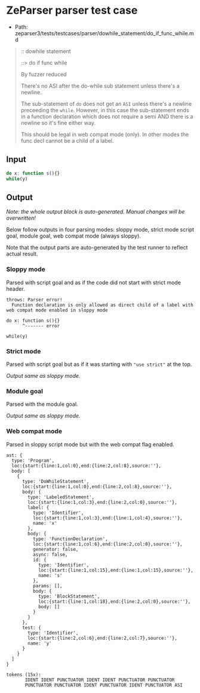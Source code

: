 # ZeParser parser test case

- Path: zeparser3/tests/testcases/parser/dowhile_statement/do_if_func_while.md

> :: dowhile statement
>
> ::> do if func while
>
> By fuzzer reduced
>
> There's no ASI after the do-while sub statement unless there's a newline.
>
> The sub-statement of `do` does not get an `ASI` unless there's a newline preceeding the `while`. However, in this case the sub-statement ends in a function declaration which does not require a semi AND there is a newline so it's fine either way.
>
> This should be legal in web compat mode (only). In other modes the func decl cannot be a child of a label.


## Input

`````js
do x: function s(){}
while(y)
`````

## Output

_Note: the whole output block is auto-generated. Manual changes will be overwritten!_

Below follow outputs in four parsing modes: sloppy mode, strict mode script goal, module goal, web compat mode (always sloppy).

Note that the output parts are auto-generated by the test runner to reflect actual result.

### Sloppy mode

Parsed with script goal and as if the code did not start with strict mode header.

`````
throws: Parser error!
  Function declaration is only allowed as direct child of a label with web compat mode enabled in sloppy mode

do x: function s(){}
      ^------- error

while(y)
`````

### Strict mode

Parsed with script goal but as if it was starting with `"use strict"` at the top.

_Output same as sloppy mode._

### Module goal

Parsed with the module goal.

_Output same as sloppy mode._

### Web compat mode

Parsed in sloppy script mode but with the web compat flag enabled.

`````
ast: {
  type: 'Program',
  loc:{start:{line:1,col:0},end:{line:2,col:8},source:''},
  body: [
    {
      type: 'DoWhileStatement',
      loc:{start:{line:1,col:0},end:{line:2,col:8},source:''},
      body: {
        type: 'LabeledStatement',
        loc:{start:{line:1,col:3},end:{line:2,col:0},source:''},
        label: {
          type: 'Identifier',
          loc:{start:{line:1,col:3},end:{line:1,col:4},source:''},
          name: 'x'
        },
        body: {
          type: 'FunctionDeclaration',
          loc:{start:{line:1,col:6},end:{line:2,col:0},source:''},
          generator: false,
          async: false,
          id: {
            type: 'Identifier',
            loc:{start:{line:1,col:15},end:{line:1,col:15},source:''},
            name: 's'
          },
          params: [],
          body: {
            type: 'BlockStatement',
            loc:{start:{line:1,col:18},end:{line:2,col:0},source:''},
            body: []
          }
        }
      },
      test: {
        type: 'Identifier',
        loc:{start:{line:2,col:6},end:{line:2,col:7},source:''},
        name: 'y'
      }
    }
  ]
}

tokens (15x):
       IDENT IDENT PUNCTUATOR IDENT IDENT PUNCTUATOR PUNCTUATOR
       PUNCTUATOR PUNCTUATOR IDENT PUNCTUATOR IDENT PUNCTUATOR ASI
`````

